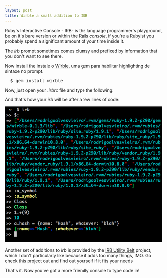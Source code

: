```yaml
---
layout: post
title: Wirble a small addition to IRB
---
```


<span class="drops">R</span>uby's Interactive Console - IRB- is the language programmer's playground, be on it's bare version or within the Rails _console_, if you're a Rubyist you probably spend a significant amount of your time inside it.

The _irb_ prompt sometimes comes clumsy and prefixed by information that you don't want to see there. 

Now install the  instale o [Wirble], uma gem para habilitar highlighting de sintaxe no prompt.

<pre class="terminal">
  $ gem install wirble
</pre>

Now, just open your _.irbrc_ file and type the following:

<div class="code">
  <script src="https://gist.github.com/1649311.js?file=gistfile1.rb"></script>
</div>

And that's how your _irb_ will be after a few lines of code:

![IRB with Wirble and a simplified prompt](/public/images/irb_wirble.png "IRB with Wirble and a simplified prompt")

Another set of additions to _irb_ is provided by the [IRB Utility Belt] project, which I don't particularly like because it adds too many things, IMO. Go check this project out and find out yourself if it fits your needs

That's it. Now you've got a more friendly console to type code in!

[IRB Utility Belt]: http://utilitybelt.rubyforge.org/
[Wirble]: https://rubygems.org/gems/wirble
